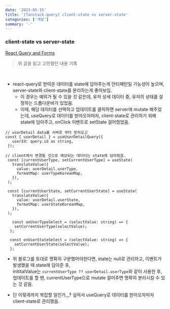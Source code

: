```yaml
---
date: '2023-05-15'
title: '[Tanstack-query] client-state vs server-state'
categories: ['개발']
summary: '-'
---
```


### client-state vs server-state

[React Query and Forms](https://tkdodo.eu/blog/react-query-and-forms)

> 위 글을 읽고 고민했던 내용 기록

<br>

- react-query로 받아온 데이터를 state에 담아주는게 안티패턴일 가능성이 높으며, server-state와 client-state를 분리하는게 좋아보임.
  - 이 경우는 예외가 될 수 있을 것 같은데, 유저 상세 데이터 중, 유저의 상태를 설정하는 드롭다운바가 있었음.
  - 이때, 해당 데이터를 선택하고 업데이트를 클릭하면 server에 mutate 해주었는데, useQuery로 데이터를 받아오자마자, client-state로 관리하기 위해 state에 담아주고, onClick 이벤트로 setState 걸어줬었음.

```TSX
// userDetail data를 서버로 부터 받아오고
const { userDetail } = useUserDetailQuery({
   userId: query.id as string,
 });

// client에서 변경될 것으로 예상되는 데이터는 state에 담아줬음.
 const [currentUserType, setCurrentUserType] = useState(
   translateValue({
     value: userDetail.userType,
     formatMap: userTypeKoreanMap,
   }),
 );

 const [currentUserState, setCurrentUserState] = useState(
   translateValue({
     value: userDetail.userState,
     formatMap: userStateKoreanMap,
   }),
 );

   const onUserTypeSelect = (selectValue: string) => {
    setCurrentUserType(selectValue);
  };

  const onUserStateSelect = (selectValue: string) => {
    setCurrentUserState(selectValue);
  };
```

- 위 블로그를 토대로 명확히 구분했어야한다면, state는 null로 관리하고, 이벤트가 발생했을 때 state에 담아준 후,  
  inititalValue는 `currentUserType ?? userDetail.userType`와 같이 사용한 후, 업데이트를 할 땐, currentUserType으로 mutate 걸어주면 명확히 분리시킬 수 있는 것 같음.

- 단 이렇게까지 복잡할 일인가,,,? 싶어서 useQuery로 데이터를 받아오자마자 client-state로 관리했음.
